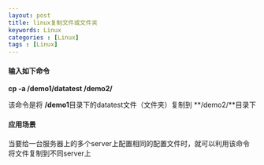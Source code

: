 ```yaml
---
layout: post
title: linux复制文件或文件夹
keywords: Linux
categories : [Linux]
tags : [Linux]
---
```

#### 输入如下命令

**cp -a /demo1/datatest /demo2/**

该命令是将 **/demo1**目录下的datatest文件（文件夹）复制到 **/demo2/**目录下

#### 应用场景
当要给一台服务器上的多个server上配置相同的配置文件时，就可以利用该命令将文件复制到不同server上







